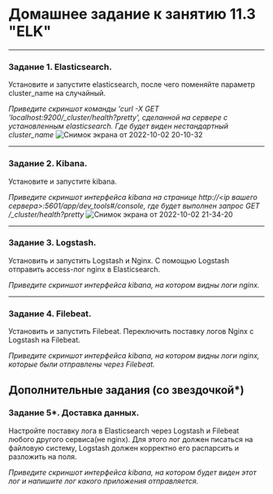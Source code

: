 # Домашнее задание к занятию 11.3 "ELK"

---

### Задание 1. Elasticsearch. 

Установите и запустите elasticsearch, после чего поменяйте параметр cluster_name на случайный. 

*Приведите скриншот команды 'curl -X GET 'localhost:9200/_cluster/health?pretty', сделанной на сервере с установленным elasticsearch. Где будет виден нестандартный cluster_name*
![Снимок экрана от 2022-10-02 20-10-32](https://user-images.githubusercontent.com/108893621/193632476-f1d00f39-3166-486f-8326-14bbf9237735.png)

---

### Задание 2. Kibana.

Установите и запустите kibana.

*Приведите скриншот интерфейса kibana на странице http://<ip вашего сервера>:5601/app/dev_tools#/console, где будет выполнен запрос GET /_cluster/health?pretty*
![Снимок экрана от 2022-10-02 21-34-20](https://user-images.githubusercontent.com/108893621/193632529-b5f70fc4-0399-4db0-928e-39e100144406.png)

---

### Задание 3. Logstash.

Установить и запустить Logstash и Nginx. С помощью Logstash отправить access-лог nginx в Elasticsearch. 

*Приведите скриншот интерфейса kibana, на котором видны логи nginx.*

---

### Задание 4. Filebeat. 

Установить и запустить Filebeat. Переключить поставку логов Nginx с Logstash на Filebeat. 

*Приведите скриншот интерфейса kibana, на котором видны логи nginx, которые были отправлены через Filebeat.*


## Дополнительные задания (со звездочкой*)

### Задание 5*. Доставка данных. 

Настройте поставку лога в Elasticsearch через Logstash и Filebeat любого другого сервиса(не nginx). 
Для этого лог должен писаться на файловую систему, Logstash должен корректно его распарсить и разложить на поля. 

*Приведите скриншот интерфейса kibana, на котором будет виден этот лог и напишите лог какого приложения отправляется.*

